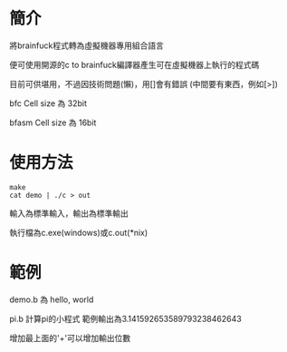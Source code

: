 # 簡介

將brainfuck程式轉為虛擬機器專用組合語言

便可使用開源的c to brainfuck編譯器產生可在虛擬機器上執行的程式碼

目前可供堪用，不過因技術問題(懶)，用[]會有錯誤 (中間要有東西，例如[>])

bfc   Cell size 為 32bit

bfasm Cell size 為 16bit

# 使用方法
```
make
cat demo | ./c > out
```
輸入為標準輸入，輸出為標準輸出

執行檔為c.exe(windows)或c.out(\*nix)

# 範例

demo.b 為 hello, world

pi.b 計算pi的小程式 範例輸出為3.141592653589793238462643

增加最上面的'+'可以增加輸出位數

